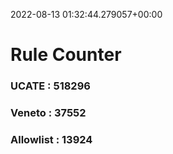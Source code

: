 2022-08-13 01:32:44.279057+00:00
# Rule Counter 
 ### UCATE : 518296

 ### Veneto : 37552

 ### Allowlist : 13924